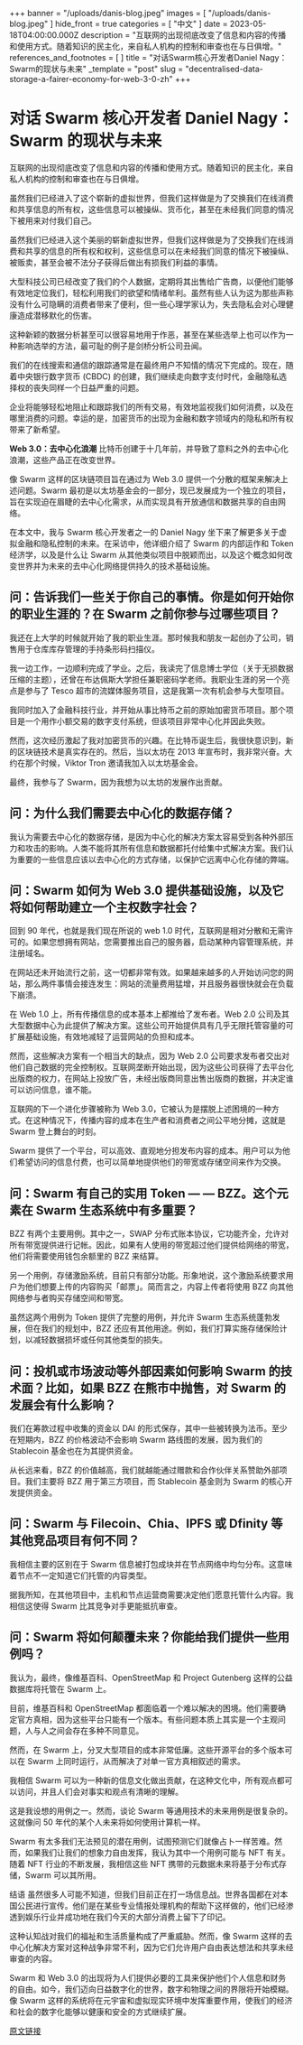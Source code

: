 +++
banner = "/uploads/danis-blog.jpeg"
images = [ "/uploads/danis-blog.jpeg" ]
hide_front = true
categories = [ "中文" ]
date = 2023-05-18T04:00:00.000Z
description = "互联网的出现彻底改变了信息和内容的传播和使用方式。随着知识的民主化，来自私人机构的控制和审查也在与日俱增。"
references_and_footnotes = [ ]
title = "对话Swarm核心开发者Daniel Nagy：Swarm的现状与未来"
_template = "post"
slug = "decentralised-data-storage-a-fairer-economy-for-web-3-0-zh"
+++

# 对话 Swarm 核心开发者 Daniel Nagy：Swarm 的现状与未来

互联网的出现彻底改变了信息和内容的传播和使用方式。随着知识的民主化，来自私人机构的控制和审查也在与日俱增。

虽然我们已经进入了这个崭新的虚拟世界，但我们这样做是为了交换我们在线消费和共享信息的所有权，这些信息可以被操纵、货币化，甚至在未经我们同意的情况下被用来对付我们自己。

虽然我们已经进入这个美丽的崭新虚拟世界，但我们这样做是为了交换我们在线消费和共享的信息的所有权和权利，这些信息可以在未经我们同意的情况下被操纵、被贩卖，甚至会被不法分子获得后做出有损我们利益的事情。

大型科技公司已经改变了我们的个人数据，定期将其出售给广告商，以便他们能够有效地定位我们，轻松利用我们的欲望和情绪牟利。虽然有些人认为这为那些声称没有什么可隐瞒的消费者带来了便利，但一些心理学家认为，失去隐私会对心理健康造成潜移默化的伤害。

这种新颖的数据分析甚至可以很容易地用于作恶，甚至在某些选举上也可以作为一种影响选举的方法，最可耻的例子是剑桥分析公司丑闻。

我们的在线搜索和通信的跟踪通常是在最终用户不知情的情况下完成的。现在，随着中央银行数字货币 (CBDC) 的创建，我们继续走向数字支付时代，金融隐私选择权的丧失同样一个日益严重的问题。

企业将能够轻松地阻止和跟踪我们的所有交易，有效地监视我们如何消费，以及在哪里消费的问题。幸运的是，加密货币的出现为金融和数字领域内的隐私和所有权带来了新希望。

**Web 3.0：去中心化浪潮**
比特币创建于十几年前，并导致了意料之外的去中心化浪潮，这些产品正在改变世界。

像 Swarm 这样的区块链项目旨在通过为 Web 3.0 提供一个分散的框架来解决上述问题。Swarm 最初是以太坊基金会的一部分，现已发展成为一个独立的项目，旨在实现迫在眉睫的去中心化需求，从而实现具有开放通信和数据共享的自由网络。

在本文中，我与 Swarm 核心开发者之一的 Daniel Nagy 坐下来了解更多关于虚拟金融和隐私控制的未来。在采访中，他详细介绍了 Swarm 的内部运作和 Token 经济学，以及是什么让 Swarm 从其他类似项目中脱颖而出，以及这个概念如何改变世界并为未来的去中心化网络提供持久的技术基础设施。

## 问：告诉我们一些关于你自己的事情。你是如何开始你的职业生涯的？在 Swarm 之前你参与过哪些项目？

我还在上大学的时候就开始了我的职业生涯。那时候我和朋友一起创办了公司，销售用于仓库库存管理的手持条形码扫描仪。

我一边工作，一边顺利完成了学业。之后，我读完了信息博士学位（关于无损数据压缩的主题），还曾在布达佩斯大学担任兼职密码学老师。我职业生涯的另一个亮点是参与了 Tesco 超市的流媒体服务项目，这是我第一次有机会参与大型项目。

我同时加入了金融科技行业，并开始从事比特币之前的原始加密货币项目。那个项目是一个用作小额交易的数字支付系统，但该项目非常中心化并因此失败。

然而，这次经历激起了我对加密货币的兴趣。在比特币诞生后，我很快意识到，新的区块链技术是真实存在的。然后，当以太坊在 2013 年宣布时，我非常兴奋。大约在那个时候，Viktor Tron 邀请我加入以太坊基金会。

最终，我参与了 Swarm，因为我想为以太坊的发展作出贡献。

## 问：为什么我们需要去中心化的数据存储？

我认为需要去中心化的数据存储，是因为中心化的解决方案太容易受到各种外部压力和攻击的影响。人类不能将其所有信息和数据都托付给集中式解决方案。我们认为重要的一些信息应该以去中心化的方式存储，以保护它远离中心化存储的弊端。

## 问：Swarm 如何为 Web 3.0 提供基础设施，以及它将如何帮助建立一个主权数字社会？

回到 90 年代，也就是我们现在所说的 web 1.0 时代，互联网是相对分散和无需许可的。如果您想拥有网站，您需要推出自己的服务器，启动某种内容管理系统，并注册域名。

在网站还未开始流行之前，这一切都非常有效。如果越来越多的人开始访问您的网站，那么两件事情会接连发生：网站的流量费用猛增，并且服务器很快就会在负载下崩溃。

在 Web 1.0 上，所有传播信息的成本基本上都推给了发布者。Web 2.0 公司及其大型数据中心为此提供了解决方案。这些公司开始提供具有几乎无限托管容量的可扩展基础设施，有效地减轻了运营网站的负担和成本。

然而，这些解决方案有一个相当大的缺点，因为 Web 2.0 公司要求发布者交出对他们自己数据的完全控制权。互联网垄断开始出现，因为这些公司获得了去平台化出版商的权力，在网站上投放广告，未经出版商同意出售出版商的数据，并决定谁可以访问信息，谁不能。

互联网的下一个进化步骤被称为 Web 3.0，它被认为是摆脱上述困境的一种方式。在这种情况下，传播内容的成本在生产者和消费者之间公平地分摊，这就是 Swarm 登上舞台的时刻。

Swarm 提供了一个平台，可以高效、直观地分担发布内容的成本。用户可以为他们希望访问的信息付费，也可以简单地提供他们的带宽或存储空间来作为交换。

## 问：Swarm 有自己的实用 Token — — BZZ。这个元素在 Swarm 生态系统中有多重要？

BZZ 有两个主要用例。其中之一，SWAP 分布式账本协议，它功能齐全，允许对所有带宽提供进行记帐。因此，如果有人使用的带宽超过他们提供给网络的带宽，他们将需要使用钱包余额里的 BZZ 来结算。

另一个用例，存储激励系统，目前只有部分功能。形象地说，这个激励系统要求用户为他们想要上传的内容购买「邮票」。简而言之，内容上传者将使用 BZZ 向其他网络参与者购买存储空间和带宽。

虽然这两个用例为 Token 提供了完整的用例，并允许 Swarm 生态系统蓬勃发展，但在我们的规划中，BZZ 还应有其他用途。例如，我们打算实施存储保险计划，以减轻数据损坏或任何其他类型的损失。

## 问：投机或市场波动等外部因素如何影响 Swarm 的技术面？比如，如果 BZZ 在熊市中抛售，对 Swarm 的发展会有什么影响？

我们在筹款过程中收集的资金以 DAI 的形式保存，其中一些被转换为法币。至少在短期内，BZZ 的价格波动不会影响 Swarm 路线图的发展，因为我们的 Stablecoin 基金也在为其提供资金。

从长远来看，BZZ 的价值越高，我们就越能通过赠款和合作伙伴关系赞助外部项目。我们主要将 BZZ 用于第三方项目，而 Stablecoin 基金则为 Swarm 的核心开发提供资金。

## 问：Swarm 与 Filecoin、Chia、IPFS 或 Dfinity 等其他竞品项目有何不同？

我相信主要的区别在于 Swarm 信息被打包成块并在节点网络中均匀分布。这意味着节点不一定知道它们托管的内容类型。

据我所知，在其他项目中，主机和节点运营商需要决定他们愿意托管什么内容。我相信这使得 Swarm 比其竞争对手更能抵抗审查。

## 问：Swarm 将如何颠覆未来？你能给我们提供一些用例吗？

我认为，最终，像维基百科、OpenStreetMap 和 Project Gutenberg 这样的公益数据库将托管在 Swarm 上。

目前，维基百科和 OpenStreetMap 都面临着一个难以解决的困境。他们需要确定官方真相，因为这些平台只能有一个版本。有些问题本质上其实是一个主观问题，人与人之间会存在多种不同意见。

然而，在 Swarm 上，分叉大型项目的成本非常低廉。这些开源平台的多个版本可以在 Swarm 上同时运行，从而解决了对单一官方真相叙述的需求。

我相信 Swarm 可以为一种新的信息文化做出贡献，在这种文化中，所有观点都可以访问，并且人们会对事实和观点有清晰的理解。

这是我设想的用例之一。然而，谈论 Swarm 等通用技术的未来用例是很复杂的。这就像问 50 年代的某个人未来将如何使用计算机一样。

Swarm 有太多我们无法预见的潜在用例，试图预测它们就像占卜一样苦难。然而，如果我们让我们的想象力自由发挥，我认为其中一个用例可能与 NFT 有关。随着 NFT 行业的不断发展，我相信这些 NFT 携带的元数据未来将基于分布式存储，Swarm 可以其所用。

结语
虽然很多人可能不知道，但我们目前正在打一场信息战。世界各国都在对本国公民进行宣传。他们是在某些专业情报处理机构的帮助下这样做的，他们已经渗透到娱乐行业并成功地在我们今天的大部分消费上留下了印记。

这种认知战对我们的福祉和生活质量构成了严重威胁。然而，像 Swarm 这样的去中心化解决方案对这种战争非常不利，因为它们允许用户自由表达想法和共享未经审查的内容。

Swarm 和 Web 3.0 的出现将为人们提供必要的工具来保护他们个人信息和财务的自由。如今，我们迈向日益数字化的世界，数字和物理之间的界限将开始模糊。像 Swarm 这样的系统将在元宇宙和虚拟现实环境中发挥重要作用，使我们的经济和社会的数字化能够以健康和安全的方式继续扩展。

[原文链接](https://bitcoinist.com/decentralised-data-storage-a-fairer-economy-for-web-3-0/)
